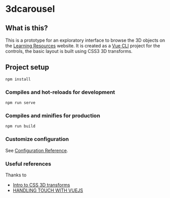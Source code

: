 # 3dcarousel

## What is this?

This is a prototype for an exploratory interface to browse the 3D objects on the [Learning Resources](https://learning-resources.sciencemuseum.org.uk/) website. It is created as a [Vue CLI](https://cli.vuejs.org/) project for the controls, the basic layout is built using CSS3 3D transforms.

## Project setup

```
npm install
```

### Compiles and hot-reloads for development

```
npm run serve
```

### Compiles and minifies for production

```
npm run build
```

### Customize configuration

See [Configuration Reference](https://cli.vuejs.org/config/).

### Useful references

Thanks to

- [Intro to CSS 3D transforms](https://3dtransforms.desandro.com/carousel)
- [HANDLING TOUCH WITH VUEJS](https://lisilinhart.info/posts/touch-interaction-vue/)
